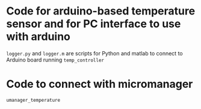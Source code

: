 # Code for arduino-based temperature sensor and for PC interface to use with arduino

`logger.py` and `logger.m` are scripts for Python and matlab to connect to Arduino board running `temp_controller`

# Code to connect with micromanager

`umanager_temperature`
